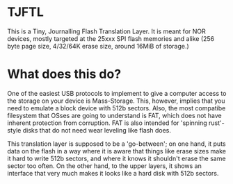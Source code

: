 TJFTL
=====

This is a Tiny, Journalling Flash Translation Layer. It is meant for NOR devices, mostly targeted
at the 25xxx SPI flash memories and alike (256 byte page size, 4/32/64K erase size, around 16MiB
of storage.)


What does this do?
==================

One of the easiest USB protocols to implement to give a computer access to the storage on your device
is Mass-Storage. This, however, implies that you need to emulate a block device with 512b sectors. Also,
the most compatibe filesystem that OSses are going to understand is FAT, which does not have inherent
protection from corruption. FAT is also intended for 'spinning rust'-style disks that do not need wear
leveling like flash does.

This translation layer is supposed to be a 'go-between'; on one hand, it puts data on the flash in a
way where it is aware that things like erase sizes make it hard to write 512b sectors, and where it
knows it shouldn't erase the same sector too often. On the other hand, to the upper layers, it
shows an interface that very much makes it looks like a hard disk with 512b sectors.
